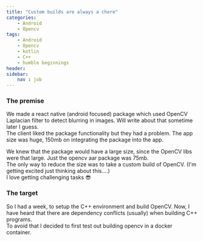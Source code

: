 ```yaml
---
title: "Custom builds are always a chore"
categories: 
    - Android
    - Opencv
tags: 
    - Android
    - Opencv
    - kotlin
    - C++
    - humble beginnings
header: 
sidebar:
    nav : job
---
```


### The premise
We made a react native (android focused) package which used OpenCV Laplacian filter to detect blurring in images. Will write about that sometime later I guess.  
The client liked the package functionality but they had a problem. The app size was huge, 150mb on integrating the package into the app.  

We knew that the package would have a large size, since the OpenCV libs were that large. Just the opencv aar package was 75mb.  
The only way to reduce the size was to take a custom build of OpenCV. (I'm getting excited just thinking about this....)  
I love getting challenging tasks 😎   

### The target
So I had a week, to setup the C++ environment and build OpenCV. Now, I have heard that there are dependency conflicts (usually) when building C++ programs.  
To avoid that I decided to first test out building opencv in a docker container.